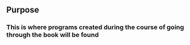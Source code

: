 ## Purpose

### This is where programs created during the course of going through the book will be found